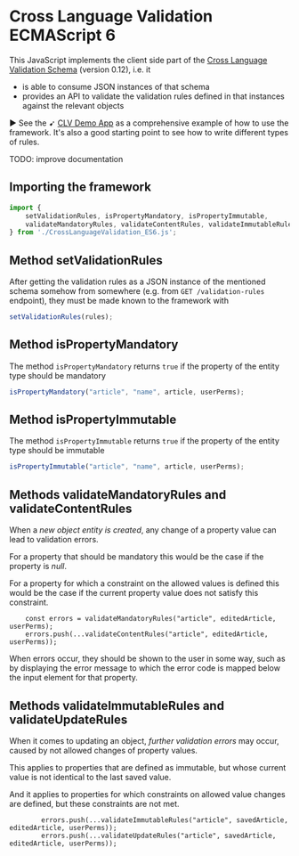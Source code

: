 # Cross Language Validation ECMAScript 6
This JavaScript implements the client side part of the 
[Cross Language Validation Schema](https://github.com/stephan-double-u/cross-language-validation-schema) (version 0.12),
i.e. it
- is able to consume JSON instances of that schema
- provides an API to validate the validation rules defined in that instances against the relevant objects

&#9658; See the &#10169; [CLV Demo App](https://github.com/stephan-double-u/cross-language-validation-demo) as a
comprehensive example of how to use the framework. It's also a good starting point to see how to write different
types of rules.

TODO: improve documentation

## Importing the framework
```javascript
import {
    setValidationRules, isPropertyMandatory, isPropertyImmutable,
    validateMandatoryRules, validateContentRules, validateImmutableRules, validateUpdateRules
} from './CrossLanguageValidation_ES6.js';
```

## Method setValidationRules
After getting the validation rules as a JSON instance of the mentioned schema somehow from somewhere 
(e.g. from `GET /validation-rules` endpoint), they must be made known to the framework with 
```javascript
setValidationRules(rules);
```

## Method isPropertyMandatory 
The method `isPropertyMandatory` returns `true` if the property of the entity type should be mandatory 
```javascript
isPropertyMandatory("article", "name", article, userPerms);
```

## Method isPropertyImmutable
The method `isPropertyImmutable` returns `true` if the property of the entity type should be immutable 
```javascript
isPropertyImmutable("article", "name", article, userPerms);
```

## Methods validateMandatoryRules and validateContentRules
When a _new object entity is created_, any change of a property value can lead to validation errors.

For a property that should be mandatory this would be the case if the property is _null_. 

For a property for which a constraint on the allowed values is defined this would be the case if the current property 
value does not satisfy this constraint.
```
    const errors = validateMandatoryRules("article", editedArticle, userPerms);
    errors.push(...validateContentRules("article", editedArticle, userPerms));
```
When errors occur, they should be shown to the user in some way, such as by displaying the error message to which the
error code is mapped below the input element for that property.

## Methods validateImmutableRules and validateUpdateRules
When it comes to updating an object, _further validation errors_ may occur, caused by not allowed changes of property 
values.

This applies to properties that are defined as immutable, but whose current value is not identical to the last saved
value.

And it applies to properties for which constraints on allowed value changes are defined, but these constraints are not
met.
```
        errors.push(...validateImmutableRules("article", savedArticle, editedArticle, userPerms));
        errors.push(...validateUpdateRules("article", savedArticle, editedArticle, userPerms));
```
